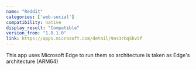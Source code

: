 ```yaml
---
name: "Reddit"
categories: ['web-social']
compatibility: native
display_result: "Compatible"
version_from: "1.0.1.0"
link: https://apps.microsoft.com/detail/9ns3rbq5hv5f
---
```


This app uses Microsoft Edge to run them so architecture is taken as Edge's architecture (ARM64)